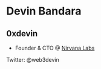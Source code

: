 # Devin Bandara
## 0xdevin

- Founder & CTO @ [Nirvana Labs](https://nirvanalabs.io/)

Twitter: @web3devin
